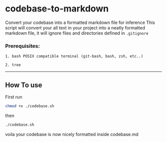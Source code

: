 # codebase-to-markdown
Convert your codebase into a formatted markdown file for inference
This script will convert your all text in your project into a neatly formatted markdown file, it will ignore files and directories defined in `.gitignore`

### Prerequisites: 
`1. bash POSIX compatible terminal (git-bash, bash, zsh, etc..)` 

`2. tree`

---

## How To use 

First run
```bash
chmod +x ./codebase.sh
```

then
```bash
./codebase.sh
```


voila your codebase is now nicely formatted inside codebase.md
